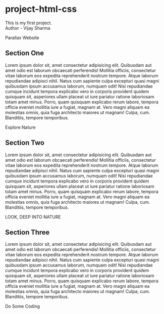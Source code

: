 # project-html-css
This is my first project.
<br>
Author - Vijay Sharma

<!DOCTYPE html>
<html lang="en">
  <head>
    <meta charset="UTF-8" />
    <meta http-equiv="X-UA-Compatible" content="IE=edge" />
    <meta name="viewport" content="width=device-width, initial-scale=1.0" />
    <title>Parallax Website</title>
    <link rel="stylesheet" href="style.css" />
  </head>
  <body>
    <section class="pimg1">
      <div class="ptext">
        <span class="textBg"> Parallax Website </span>
      </div>
    </section>
    <section class="section section-light">
      <h2>Section One</h2>
      <p>
        Lorem ipsum dolor sit, amet consectetur adipisicing elit. Quibusdam aut
        amet odio est laborum obcaecati perferendis! Mollitia officiis,
        consectetur vitae laborum eos expedita reprehenderit nostrum tempore.
        Atque laborum repudiandae adipisci nihil. Natus cum sapiente culpa
        excepturi quasi magni quibusdam ipsum accusamus laborum, numquam odit!
        Nisi repudiandae cumque incidunt tempora explicabo vero in corporis
        provident quidem quisquam sit, asperiores ullam placeat ut iure pariatur
        ratione laboriosam totam amet minus. Porro, quam quisquam explicabo
        rerum labore, tempora officia eveniet mollitia iure a fugiat, magnam at.
        Vero magni aliquam ea molestias omnis, quia fuga architecto maiores ut
        magnam! Culpa, cum. Blanditiis, tempore temporibus.
      </p>
    </section>
    <section class="pimg2">
      <div class="ptext">
        <span class="textBg"> Explore Nature</span>
      </div>
    </section>
    <section class="section section-dark">
      <h2>Section Two</h2>
      <p>
        Lorem ipsum dolor sit, amet consectetur adipisicing elit. Quibusdam aut
        amet odio est laborum obcaecati perferendis! Mollitia officiis,
        consectetur vitae laborum eos expedita reprehenderit nostrum tempore.
        Atque laborum repudiandae adipisci nihil. Natus cum sapiente culpa
        excepturi quasi magni quibusdam ipsum accusamus laborum, numquam odit!
        Nisi repudiandae cumque incidunt tempora explicabo vero in corporis
        provident quidem quisquam sit, asperiores ullam placeat ut iure pariatur
        ratione laboriosam totam amet minus. Porro, quam quisquam explicabo
        rerum labore, tempora officia eveniet mollitia iure a fugiat, magnam at.
        Vero magni aliquam ea molestias omnis, quia fuga architecto maiores ut
        magnam! Culpa, cum. Blanditiis, tempore temporibus.
      </p>
    </section>
    <section class="pimg3">
      <div class="ptext">
        <span class="textBg"> LOOK, DEEP INTO NATURE</span>
      </div>
    </section>
    <section class="section section-dark">
      <h2>Section Three</h2>
      <p>
        Lorem ipsum dolor sit, amet consectetur adipisicing elit. Quibusdam aut
        amet odio est laborum obcaecati perferendis! Mollitia officiis,
        consectetur vitae laborum eos expedita reprehenderit nostrum tempore.
        Atque laborum repudiandae adipisci nihil. Natus cum sapiente culpa
        excepturi quasi magni quibusdam ipsum accusamus laborum, numquam odit!
        Nisi repudiandae cumque incidunt tempora explicabo vero in corporis
        provident quidem quisquam sit, asperiores ullam placeat ut iure pariatur
        ratione laboriosam totam amet minus. Porro, quam quisquam explicabo
        rerum labore, tempora officia eveniet mollitia iure a fugiat, magnam at.
        Vero magni aliquam ea molestias omnis, quia fuga architecto maiores ut
        magnam! Culpa, cum. Blanditiis, tempore temporibus.
      </p>
    </section>
    <section class="pimg1">
      <div class="ptext">
        <span class="textBg"> Do Some Coding </span>
      </div>
    </section>
  </body>
</html>
